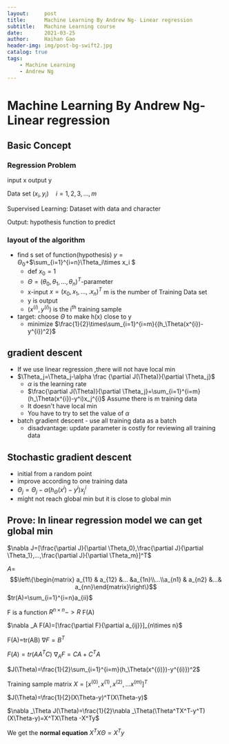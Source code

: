 ```yaml
---
layout:     post
title:      Machine Learning By Andrew Ng- Linear regression
subtitle:   Machine Learning course
date:       2021-03-25
author:     Haihan Gao
header-img: img/post-bg-swift2.jpg
catalog: true
tags:
    - Machine Learning
    - Andrew Ng
---
```

# Machine Learning By Andrew Ng- Linear regression

## Basic Concept

### Regression Problem

input x output y

Data set $(x_i,y_i)\quad i=1,2,3,...,m$

Supervised Learning: Dataset with data and character 

Output: hypothesis function to predict

### layout of the algorithm

* find s set of function(hypothesis) $y=\Theta_0+$$\sum_{i=1}^{i=n}\Theta_i\times x_i $
  * def $x_0=1$
  * $\Theta=(\theta_0,\theta_1,...,\theta_n)^T$-parameter
  * x-input $x=(x_0,x_1,...,.x_n)^T$ m is the number of Training Data set
  * y is output 
  * $(x^{(i)},y^{(i)})$ is the i<sup>th</sup> training sample
* target: choose $\Theta$ to make h(x) close to y
  * minimize $\frac{1}{2}\times\sum_{i=1}^{i=m}{(h_\Theta(x^{i})-y^{i})^2}$

## gradient descent

* If we use linear regression ,there will not have local min
* $\Theta_j=\Theta_j-\alpha \frac {\partial J(\Theta)}{\partial \Theta_j}$
  * $\alpha$ is the learning rate
  * $\frac{\partial J(\Theta)}{\partial \Theta_j}=\sum_{i=1}^{i=m}(h_\Theta(x^{i})-y^i)x_j^{i}$ Assume there is m training data
  * It doesn't have local min
  * You have to try to set the value of $\alpha$
* batch gradient descent - use all training data as a batch
  * disadvantage: update parameter is costly for reviewing all training data

## Stochastic gradient descent

* initial from a random point
* improve according to one training data
* $\Theta_j=\Theta_j-\alpha (h_\Theta(x^i)-y^i)x_j^i$
* might not reach global min but it is close to global min

## Prove: In linear regression model we can get global min

$\nabla J=[\frac{\partial J}{\partial \Theta_0},\frac{\partial J}{\partial \Theta_1},...,\frac{\partial J}{\partial \Theta_m}]^T$

$A=$$$\left\{\begin{matrix} a_{11} & a_{12} &... &a_{1n}\\...\\a_{n1} & a_{n2} &...& a_{nn}\end{matrix}\right\}$$ $tr(A)=\sum_{i=1}^{i=n}a_{ii}$

F is a function $R^{n\times n}->R$ F(A)

$\nabla _A F(A)=[\frac{\partial F}{\partial a_{ij}}]_{n\times n}$

F(A)=tr(AB) $\nabla F=B^T$

$F(A)=tr(AA^TC)$ $\nabla _A F=CA+C^TA$

$J(\Theta)=\frac{1}{2}\sum_{i=1}^{i=m}(h_\Theta(x^{(i)})-y^{(i)})^2$

Training sample matrix $X=[x^{(0)},x^{(1)},x^{(2)},...x^{(m)}]^T$

$J(\Theta)=\frac{1}{2}(X\Theta-y)^T(X\Theta-y)$

$\nabla _\Theta J(\Theta)=\frac{1}{2}\nabla _\Theta(\Theta^TX^T-y^T)(X\Theta-y)=X^TX\Theta -X^Ty$

We get the **normal equation** $X^TX\Theta=X^Ty$